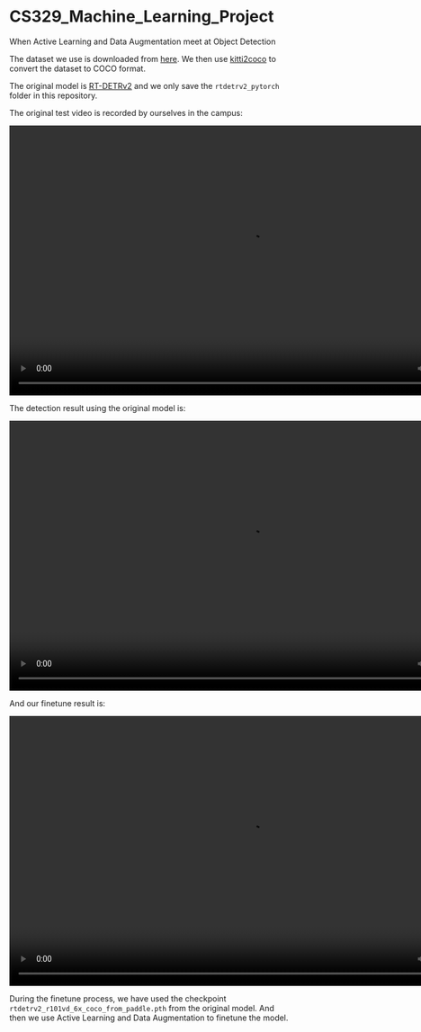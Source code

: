 # CS329_Machine_Learning_Project
When Active Learning and Data Augmentation meet at Object Detection

The dataset we use is downloaded from [here](https://www.cvlibs.net/datasets/kitti/eval_object.php?obj_benchmark=3d). We then use [kitti2coco](https://github.com/kouyuanbo/kitti2coco) to convert the dataset to COCO format.

The original model is [RT-DETRv2](https://github.com/lyuwenyu/RT-DETR/tree/main/rtdetrv2_pytorch) and we only save the `rtdetrv2_pytorch` folder in this repository.

The original test video is recorded by ourselves in the campus:

<video width="854" height="480" controls>
  <source src="./rtdetrv2_pytorch/test.MP4" type="video/mp4">
</video>

The detection result using the original model is:

<video width="854" height="480" controls>
  <source src="./video/output_original.mp4" type="video/mp4">
</video>

And our finetune result is:

<video width="854" height="480" controls>
  <source src="./video/output_al.mp4" type="video/mp4">
</video>

During the finetune process, we have used the checkpoint `rtdetrv2_r101vd_6x_coco_from_paddle.pth` from the original model. And then we use Active Learning and Data Augmentation to finetune the model. 